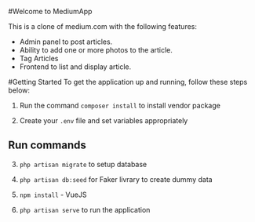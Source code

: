 #Welcome to MediumApp

This is a clone of medium.com with the following features:

- Admin panel to post articles.
- Ability to add one or more photos to the article.
- Tag Articles
- Frontend to list and display article.

#Getting Started
To get the application up and running, follow these steps below:

1. Run the command <code>composer install</code> to install vendor package

2. Create your <code>.env</code> file and set variables appropriately

## Run commands
3. <code>php artisan migrate</code> to setup database

4. <code>php artisan db:seed</code> for Faker livrary to create dummy data

5. <code>npm install</code> - VueJS

6. <code>php artisan serve</code> to run the application
